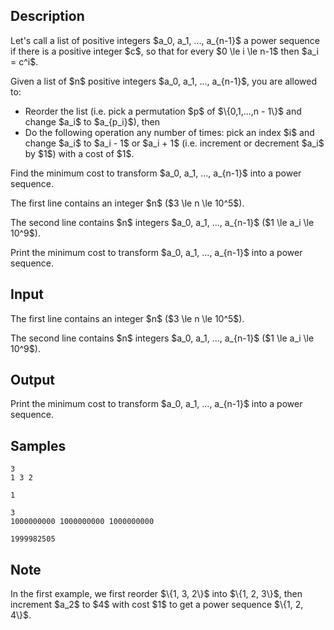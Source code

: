 ## Description

<div><p>Let's call a list of positive integers $a_0, a_1, ..., a_{n-1}$ a <span class="tex-font-style-bf">power sequence</span> if there is a positive integer $c$, so that for every $0 \le i \le n-1$ then $a_i = c^i$.</p><p>Given a list of $n$ positive integers $a_0, a_1, ..., a_{n-1}$, you are allowed to:</p><ul> <li> Reorder the list (i.e. pick a permutation $p$ of $\{0,1,...,n - 1\}$ and change $a_i$ to $a_{p_i}$), then </li><li> Do the following operation any number of times: pick an index $i$ and change $a_i$ to $a_i - 1$ or $a_i + 1$ (i.e. increment or decrement $a_i$ by $1$) with a cost of $1$. </li></ul><p>Find the minimum cost to transform $a_0, a_1, ..., a_{n-1}$ into a power sequence.</p></div><div class="input-specification"><p>The first line contains an integer $n$ ($3 \le n \le 10^5$).</p><p>The second line contains $n$ integers $a_0, a_1, ..., a_{n-1}$ ($1 \le a_i \le 10^9$).</p></div><div class="output-specification"><p>Print the minimum cost to transform $a_0, a_1, ..., a_{n-1}$ into a power sequence.</p></div>

## Input

<p>The first line contains an integer $n$ ($3 \le n \le 10^5$).</p><p>The second line contains $n$ integers $a_0, a_1, ..., a_{n-1}$ ($1 \le a_i \le 10^9$).</p>

## Output

<p>Print the minimum cost to transform $a_0, a_1, ..., a_{n-1}$ into a power sequence.</p>

## Samples

```input1
3
1 3 2
```

```output1
1
```






```input2
3
1000000000 1000000000 1000000000
```

```output2
1999982505
```




## Note

<p>In the first example, we first reorder $\{1, 3, 2\}$ into $\{1, 2, 3\}$, then increment $a_2$ to $4$ with cost $1$ to get a power sequence $\{1, 2, 4\}$.</p>

